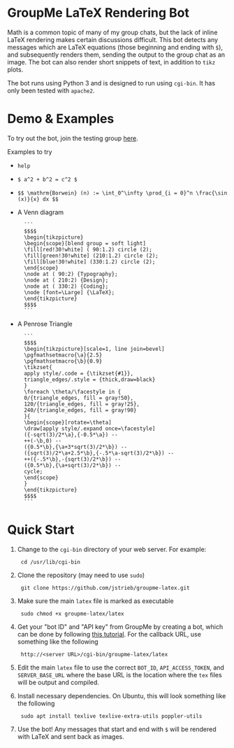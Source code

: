 # GroupMe LaTeX Rendering Bot

Math is a common topic of many of my group chats, but the lack of inline LaTeX
rendering makes certain discussions difficult. This bot detects any messages
which are LaTeX equations (those beginning and ending with `$`), and
subsequently renders them, sending the output to the group chat as an image.
The bot can also render short snippets of text, in addition to `tikz` plots.

The bot runs using Python 3 and is designed to run using `cgi-bin`. It has
only been tested with `apache2`.


# Demo & Examples

To try out the bot, join the testing group
[here](https://groupme.com/join_group/53666628/078VgaBr).

Examples to try
- `help`
- `$ a^2 + b^2 = c^2 $`
- `$$ \mathrm{Borwein} (n) := \int_0^\infty \prod_{i = 0}^n \frac{\sin (x)}{x} dx $$`
- A Venn diagram

        ```
        $$$$
        \begin{tikzpicture}
        \begin{scope}[blend group = soft light]
        \fill[red!30!white] ( 90:1.2) circle (2);
        \fill[green!30!white] (210:1.2) circle (2);
        \fill[blue!30!white] (330:1.2) circle (2);
        \end{scope}
        \node at ( 90:2) {Typography};
        \node at ( 210:2) {Design};
        \node at ( 330:2) {Coding};
        \node [font=\Large] {\LaTeX};
        \end{tikzpicture}
        $$$$
        ```
        
- A Penrose Triangle

        ```
        $$$$
        \begin{tikzpicture}[scale=1, line join=bevel]
        \pgfmathsetmacro{\a}{2.5}
        \pgfmathsetmacro{\b}{0.9}
        \tikzset{
        apply style/.code = {\tikzset{#1}},
        triangle_edges/.style = {thick,draw=black}
        }
        \foreach \theta/\facestyle in {
        0/{triangle_edges, fill = gray!50},
        120/{triangle_edges, fill = gray!25},
        240/{triangle_edges, fill = gray!90}
        }{
        \begin{scope}[rotate=\theta]
        \draw[apply style/.expand once=\facestyle]
        ({-sqrt(3)/2*\a},{-0.5*\a}) --
        ++(-\b,0) --
        ({0.5*\b},{\a+3*sqrt(3)/2*\b}) --
        ({sqrt(3)/2*\a+2.5*\b},{-.5*\a-sqrt(3)/2*\b}) --
        ++({-.5*\b},-{sqrt(3)/2*\b}) --
        ({0.5*\b},{\a+sqrt(3)/2*\b}) --
        cycle;
        \end{scope}
        }
        \end{tikzpicture}
        $$$$
        ```


# Quick Start

1. Change to the `cgi-bin` directory of your web server. For example:

        cd /usr/lib/cgi-bin
        
2. Clone the repository (may need to use `sudo`)

        git clone https://github.com/jstrieb/groupme-latex.git
        
3. Make sure the main `latex` file is marked as executable

        sudo chmod +x groupme-latex/latex
        
4. Get your "bot ID" and "API key" from GroupMe by creating a bot, which can
  be done by following [this tutorial](https://dev.groupme.com/tutorials/bots).
  For the callback URL, use something like the following
  
        http://<server URL>/cgi-bin/groupme-latex/latex
  
5. Edit the main `latex` file to use the correct `BOT_ID`, `API_ACCESS_TOKEN`,
  and `SERVER_BASE_URL` where the base URL is the location where the `tex`
  files will be output and compiled.
  
6. Install necessary dependencies. On Ubuntu, this will look something like
  the following
  
        sudo apt install texlive texlive-extra-utils poppler-utils
        
7. Use the bot! Any messages that start and end with `$` will be rendered with
  LaTeX and sent back as images.
